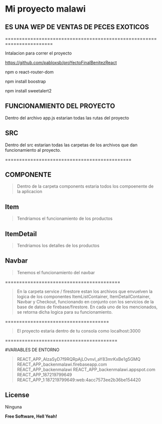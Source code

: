 # Mi proyecto malawi 
## ES UNA WEP DE VENTAS DE PECES EXOTICOS

=======================================================================

Intalacion para correr el proyecto

https://github.com/pabloxsb/proYectoFinalBenitezReact

npm o react-router-dom

npm install boostrap

npm install sweetalert2

## FUNCIONAMIENTO DEL PROYECTO
Dentro del archivo app.js estarian todas las rutas del proyecto

## SRC

Dentro del src estarian todas las carpetas de los archivos que dan funcionamiento al proyecto.

=============================================
## COMPONENTE   
> Dentro de la carpeta components estaria todos los compoenente de la aplicacion
## Item   
> Tendriamos el funcionamiento de los productos
## ItemDetail 
> Tendriamos los detalles de los productos
## Navbar
> Tenemos el funcionamiento del navbar

=========================================
> En la carpeta service / firestore estan los archivos que envuelven la logica de los componentes ItemListContainer, ItemDetailContainer, Navbar y Checkout, funcionando en conjunto con los servicios de la base de datos de firebase/firestore. En cada uno de los mencionados, se retorna dicha logica para su funcionamiento.

=====================================
> El proyecto estaria dentro de tu consola como localhost:3000

========================================

#VARIABLES DE ENTORNO

> REACT_APP_AIzaSyD7f9RQRpAjLOvnvl_aY83mrKxBe1g5GMQ
REACT_APP_backenmalawi.firebaseapp.com
REACT_APP_backenmalawi
REACT_APP_backenmalawi.appspot.com
REACT_APP_187219799649
REACT_APP_1:187219799649:web:4acc7573ee2b36be154420



## License

Ninguna

**Free Software, Hell Yeah!**
